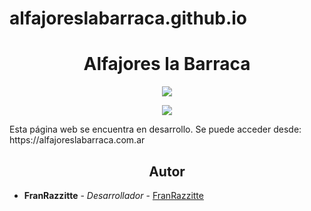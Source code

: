 # alfajoreslabarraca.github.io
<h1 align="center"> Alfajores la Barraca </h1>
<p align="center">
   <img src="https://img.shields.io/badge/STATUS-LANZAMIENTO-red">
   </p>
<p align="center">
   <img src="https://img.shields.io/badge/VERSION-4.5-red">
   </p>
<p>Esta página web se encuentra en desarrollo. Se puede acceder desde: https://alfajoreslabarraca.com.ar</p>
<h2 align="center">Autor</h2>

* **FranRazzitte** - *Desarrollador* - [FranRazzitte](https://github.com/FranRazzitte)
